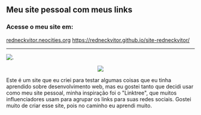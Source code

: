 ## Meu site pessoal com meus links
### Acesse o meu site em:
[redneckvitor.neocities.org](https://redneckvitor.neocities.org/)
https://redneckvitor.github.io/site-redneckvitor/
<hr>

![.](https://i.postimg.cc/D0SPJ9Jh/Screenshot-2023-02-01-at-20-09-52-Jo-o-V-tor-Rodrigues.png)
<p align="center">
  <img src="https://i.postimg.cc/NfB29h3w/Captura-de-tela-2023-02-01-20-10-26.png" />
</p>
 Este é um site que eu criei para testar algumas coisas que eu tinha aprendido sobre desenvolvimento web,
 mas eu gostei tanto que decidi usar como meu site pessoal, minha inspiração foi o "Linktree", que muitos influenciadores
 usam para agrupar os links para suas redes sociais.
 Gostei muito de criar esse site, pois no caminho eu aprendi muito.
